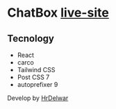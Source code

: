 # ChatBox [live-site](https://hr-chatbox.netlify.app)

## Tecnology
 * React
 * carco
 * Tailwind CSS
 * Post CSS 7
 * autoprefixer 9

Develop by [HrDelwar](https://hrdelwar.netlify.app/)